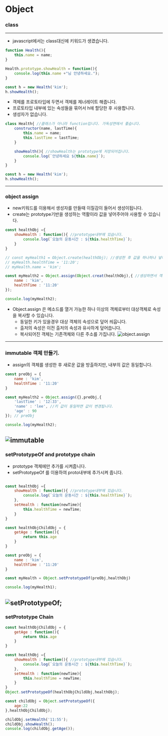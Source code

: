 Object
===
### class
---
* javascript에서는 class대신에 키워드가 생겼습니다.
```js
function Health(){
    this.name = name;
}

Health.prototype.showHealth = function(){
    console.log(this.name +"님 안녕하세요.");
}

const h = new Health('kim');
h.showHealth();
```
* 객체를 프로토타입에 두면서 객체를 제너레이트 해줍니다.
* 프로토타입 내부에 있는 속성들을 묶어서 h에 할당한 후 사용합니다.
* 생성자가 없습니다. 
```js
class Health{ //클래스가 아니라 function입니다. 가독성면에서 좋습니다.
    constructor(name, lastTime){
        this.name = name;
        this.lastTime = lastTime;
    }

    showHealth(){ //showHealth는 prototype에 저장되어집니다.
        console.log(`안녕하세요 ${this.name}`);
    }
}

const h = new Health('kim');
h.showHealth();
```
---
### object assign
* new키워드를 이용해서 생성자를 만들때 이질감이 들어서 생성이됩니다.
* create는 prototype기반을 생성하는 역활이라 값을 넣어주어야 사용할 수 있습니다.
```js
const healthObj ={
    showHealth : function(){ //prototype내부에 있습니다.
        console.log(`오늘의 운동시간 : ${this.healthTime}`);
    }
}

// const myHealth1 = Object.create(healthObj); //생성한 후 값을 하나하나 넣어주어야 합니다.
// myHealth.healthTime = '11:20';
// myHealth.name = 'kim';

const myHealth2 = Object.assign(Object.creat(healthObj),{ //생성하면서 객체에 필요한 값을 한번에 넣어줄 수 있습니다.
    name : 'kim',
    healthTime : '11:20'
});

console.log(myHealth2);
```
* Object.assign 은 메소드를 열거 가능한 하나 이상의 객체로부터 대상객체로 속성을 복사할 수 있습니다.
    * 동일한 키가 있을경우 대상 객체의 속성으로 덮어 씌웁니다.
    * 출저의 속성은 이전 출저의 속성과 유사하게 덮어씁니다.
    * 복사되어진 객체는 기존객체와 다른 주소를 가집니다.
    ![object.assign](./objectassign.png)
--- 
### immutable 객체 만들기.
* assign의 객체를 생성한 후 새로운 값을 방출하지만, 내부의 값은 동일합니다.
```js
const preObj = {
    name : 'kim',
    healthTime : '11:20'
}

const myHealth2 = Object.assign({},preObj,{
    'lastTime' : '12:33',
    'name' : 'lee', //키 값이 동일하면 값이 변경됩니다.
    'age' : 90
}); // preObj

console.log(myHealth2);
```
![immutable](./immutable.png)
---
### setPrototypeOf and prototype chain
* prototype 객체에만 추가를 시켜줍니다.
* setPrototypeOf 를 이용하여 proto내부에 추가시켜 줍니다.

```js

const healthObj ={
    showHealth : function(){ //prototype내부에 있습니다.
        console.log(`오늘의 운동시간 : ${this.healthTime}`);
    },
    setHealth : function(newTime){
        this.healthTime = newTime;
    }
}

const healthObjChildObj = {
    getAge : function(){
        return this.age
    }
}

const preObj = {
    name : 'kim',
    healthTime : '11:20'
}

const myHealth = Object.setPrototypeOf(preObj,healthObj)

console.log(myHealth1);
```
![setPrototypeOf](./setPrototypeOf.png);
---
### setPrototype Chain
```js
const healthObjChildObj = {
    getAge : function(){
        return this.age
    }
}

const healthObj ={
    showHealth : function(){ //prototype내부에 있습니다.
        console.log(`오늘의 운동시간 : ${this.healthTime}`);
    },
    setHealth : function(newTime){
        this.healthTime = newTime;
    }
}
Object.setPrototypeOf(healthObjChildObj,healthObj);

const childObj = Object.setPrototypeOf({
    age:22
},healthObjChildObj);

childObj.setHealth('11:55');
childObj.showHealth();
console.log(childObj.getAge());
```